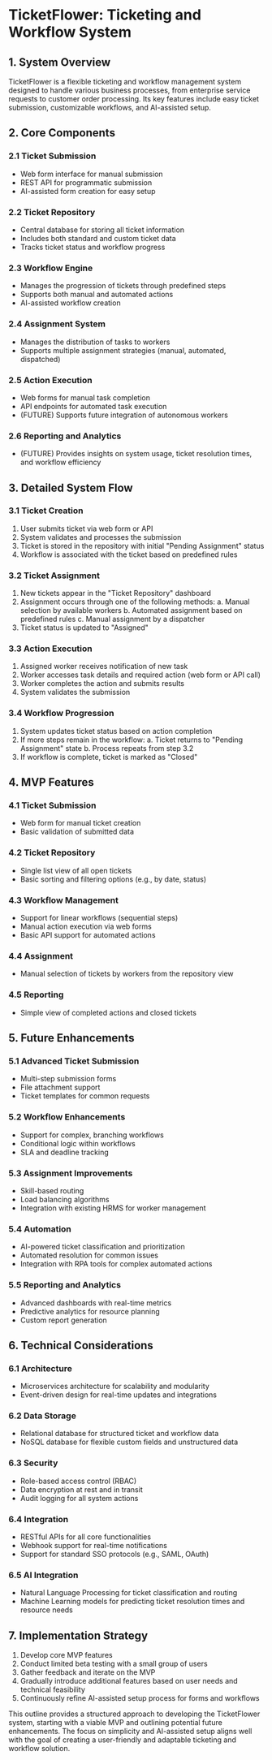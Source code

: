 # TicketFlower: Ticketing and Workflow System

## 1. System Overview

TicketFlower is a flexible ticketing and workflow management system designed to handle various business processes, from enterprise service requests to customer order processing. Its key features include easy ticket submission, customizable workflows, and AI-assisted setup.

## 2. Core Components

### 2.1 Ticket Submission
- Web form interface for manual submission
- REST API for programmatic submission
- AI-assisted form creation for easy setup

### 2.2 Ticket Repository
- Central database for storing all ticket information
- Includes both standard and custom ticket data
- Tracks ticket status and workflow progress

### 2.3 Workflow Engine
- Manages the progression of tickets through predefined steps
- Supports both manual and automated actions
- AI-assisted workflow creation

### 2.4 Assignment System
- Manages the distribution of tasks to workers
- Supports multiple assignment strategies (manual, automated, dispatched)

### 2.5 Action Execution
- Web forms for manual task completion
- API endpoints for automated task execution
- (FUTURE) Supports future integration of autonomous workers

### 2.6 Reporting and Analytics
- (FUTURE) Provides insights on system usage, ticket resolution times, and workflow efficiency

## 3. Detailed System Flow

### 3.1 Ticket Creation
1. User submits ticket via web form or API
2. System validates and processes the submission
3. Ticket is stored in the repository with initial "Pending Assignment" status
4. Workflow is associated with the ticket based on predefined rules

### 3.2 Ticket Assignment
1. New tickets appear in the "Ticket Repository" dashboard
2. Assignment occurs through one of the following methods:
   a. Manual selection by available workers
   b. Automated assignment based on predefined rules
   c. Manual assignment by a dispatcher
3. Ticket status is updated to "Assigned"

### 3.3 Action Execution
1. Assigned worker receives notification of new task
2. Worker accesses task details and required action (web form or API call)
3. Worker completes the action and submits results
4. System validates the submission

### 3.4 Workflow Progression
1. System updates ticket status based on action completion
2. If more steps remain in the workflow:
   a. Ticket returns to "Pending Assignment" state
   b. Process repeats from step 3.2
3. If workflow is complete, ticket is marked as "Closed"

## 4. MVP Features

### 4.1 Ticket Submission
- Web form for manual ticket creation
- Basic validation of submitted data

### 4.2 Ticket Repository
- Single list view of all open tickets
- Basic sorting and filtering options (e.g., by date, status)

### 4.3 Workflow Management
- Support for linear workflows (sequential steps)
- Manual action execution via web forms
- Basic API support for automated actions

### 4.4 Assignment
- Manual selection of tickets by workers from the repository view

### 4.5 Reporting
- Simple view of completed actions and closed tickets

## 5. Future Enhancements

### 5.1 Advanced Ticket Submission
- Multi-step submission forms
- File attachment support
- Ticket templates for common requests

### 5.2 Workflow Enhancements
- Support for complex, branching workflows
- Conditional logic within workflows
- SLA and deadline tracking

### 5.3 Assignment Improvements
- Skill-based routing
- Load balancing algorithms
- Integration with existing HRMS for worker management

### 5.4 Automation
- AI-powered ticket classification and prioritization
- Automated resolution for common issues
- Integration with RPA tools for complex automated actions

### 5.5 Reporting and Analytics
- Advanced dashboards with real-time metrics
- Predictive analytics for resource planning
- Custom report generation

## 6. Technical Considerations

### 6.1 Architecture
- Microservices architecture for scalability and modularity
- Event-driven design for real-time updates and integrations

### 6.2 Data Storage
- Relational database for structured ticket and workflow data
- NoSQL database for flexible custom fields and unstructured data

### 6.3 Security
- Role-based access control (RBAC)
- Data encryption at rest and in transit
- Audit logging for all system actions

### 6.4 Integration
- RESTful APIs for all core functionalities
- Webhook support for real-time notifications
- Support for standard SSO protocols (e.g., SAML, OAuth)

### 6.5 AI Integration
- Natural Language Processing for ticket classification and routing
- Machine Learning models for predicting ticket resolution times and resource needs

## 7. Implementation Strategy

1. Develop core MVP features
2. Conduct limited beta testing with a small group of users
3. Gather feedback and iterate on the MVP
4. Gradually introduce additional features based on user needs and technical feasibility
5. Continuously refine AI-assisted setup process for forms and workflows

This outline provides a structured approach to developing the TicketFlower system, starting with a viable MVP and outlining potential future enhancements. The focus on simplicity and AI-assisted setup aligns well with the goal of creating a user-friendly and adaptable ticketing and workflow solution.